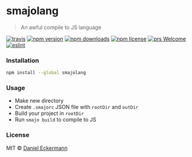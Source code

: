 # smajolang
> An awful compile to JS language

[![travis](https://img.shields.io/travis/ecrmnn/smajolang/master.svg?style=flat-square)](https://travis-ci.org/ecrmnn/smajolang/builds)
[![npm version](https://img.shields.io/npm/v/smajolang.svg?style=flat-square)](http://badge.fury.io/js/smajolang)
[![npm downloads](https://img.shields.io/npm/dm/smajolang.svg?style=flat-square)](http://badge.fury.io/js/smajolang)
[![npm license](https://img.shields.io/npm/l/smajolang.svg?style=flat-square)](http://badge.fury.io/js/smajolang)
[![prs Welcome](https://img.shields.io/badge/PRs-welcome-brightgreen.svg?style=flat-square)](http://makeapullrequest.com)
[![eslint](https://img.shields.io/badge/code_style-airbnb-blue.svg?style=flat-square)](https://github.com/airbnb/javascript)

### Installation
```bash
npm install --global smajolang
```

### Usage
- Make new directory
- Create `.smajorc` JSON file with `rootDir` and `outDir`
- Build your project in `rootDir`
- Run `smajo build` to compile to JS

### License
MIT © [Daniel Eckermann](http://danieleckermann.com)